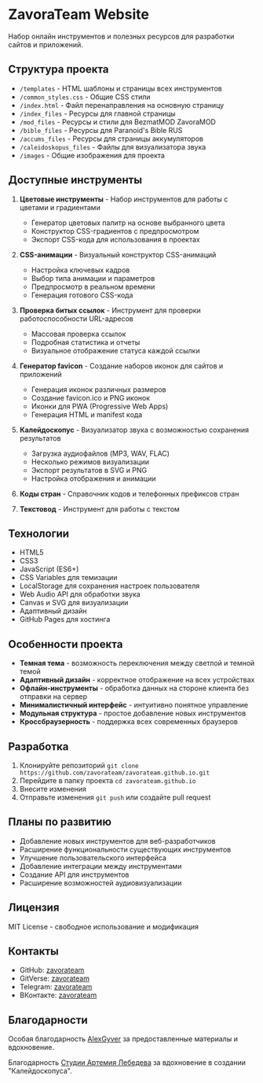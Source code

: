 # ZavoraTeam Website

Набор онлайн инструментов и полезных ресурсов для разработки сайтов и приложений.

## Структура проекта

- `/templates` - HTML шаблоны и страницы всех инструментов
- `/common_styles.css` - Общие CSS стили
- `/index.html` - Файл перенаправления на основную страницу
- `/index_files` - Ресурсы для главной страницы
- `/mod_files` - Ресурсы и стили для BezmatMOD ZavoraMOD
- `/bible_files` - Ресурсы для Paranoid's Bible RUS
- `/accums_files` - Ресурсы для страницы аккумуляторов
- `/caleidoskopus_files` - Файлы для визуализатора звука
- `/images` - Общие изображения для проекта

## Доступные инструменты

1. **Цветовые инструменты** - Набор инструментов для работы с цветами и градиентами
   - Генератор цветовых палитр на основе выбранного цвета
   - Конструктор CSS-градиентов с предпросмотром
   - Экспорт CSS-кода для использования в проектах

2. **CSS-анимации** - Визуальный конструктор CSS-анимаций
   - Настройка ключевых кадров
   - Выбор типа анимации и параметров
   - Предпросмотр в реальном времени
   - Генерация готового CSS-кода

3. **Проверка битых ссылок** - Инструмент для проверки работоспособности URL-адресов
   - Массовая проверка ссылок
   - Подробная статистика и отчеты
   - Визуальное отображение статуса каждой ссылки

4. **Генератор favicon** - Создание наборов иконок для сайтов и приложений
   - Генерация иконок различных размеров
   - Создание favicon.ico и PNG иконок
   - Иконки для PWA (Progressive Web Apps)
   - Генерация HTML и manifest кода

5. **Калейдоскопус** - Визуализатор звука с возможностью сохранения результатов
   - Загрузка аудиофайлов (MP3, WAV, FLAC)
   - Несколько режимов визуализации
   - Экспорт результатов в SVG и PNG
   - Настройка отображения и анимации

6. **Коды стран** - Справочник кодов и телефонных префиксов стран

7. **Текстовод** - Инструмент для работы с текстом

## Технологии

- HTML5
- CSS3
- JavaScript (ES6+)
- CSS Variables для темизации
- LocalStorage для сохранения настроек пользователя
- Web Audio API для обработки звука
- Canvas и SVG для визуализации
- Адаптивный дизайн
- GitHub Pages для хостинга

## Особенности проекта

- **Темная тема** - возможность переключения между светлой и темной темой
- **Адаптивный дизайн** - корректное отображение на всех устройствах
- **Офлайн-инструменты** - обработка данных на стороне клиента без отправки на сервер
- **Минималистичный интерфейс** - интуитивно понятное управление
- **Модульная структура** - простое добавление новых инструментов
- **Кроссбраузерность** - поддержка всех современных браузеров

## Разработка

1. Клонируйте репозиторий `git clone https://github.com/zavorateam/zavorateam.github.io.git`
2. Перейдите в папку проекта `cd zavorateam.github.io`
3. Внесите изменения
4. Отправьте изменения `git push` или создайте pull request

## Планы по развитию

- Добавление новых инструментов для веб-разработчиков
- Расширение функциональности существующих инструментов
- Улучшение пользовательского интерфейса
- Добавление интеграции между инструментами
- Создание API для инструментов
- Расширение возможностей аудиовизуализации

## Лицензия

MIT License - свободное использование и модификация

## Контакты

- GitHub: [zavorateam](https://github.com/zavorateam)
- GitVerse: [zavorateam](https://gitverse.ru/zavorateam)
- Telegram: [zavorateam](https://t.me/zavorateam)
- ВКонтакте: [zavorateam](https://vk.com/zavorateam)

## Благодарности

Особая благодарность [AlexGyver](https://alexgyver.ru/) за предоставленные материалы и вдохновение.

Благодарность [Студии Артемия Лебедева](https://www.artlebedev.ru/) за вдохновение в создании "Калейдоскопуса".
